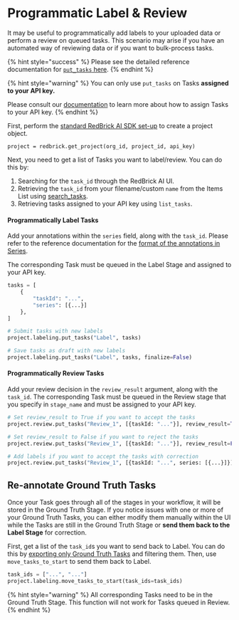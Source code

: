# Programmatic Label & Review

It may be useful to programmatically add labels to your uploaded data or perform a review on queued tasks. This scenario may arise if you have an automated way of reviewing data or if you want to bulk-process tasks.&#x20;

{% hint style="success" %}
Please see the detailed reference documentation for [`put_tasks` here](https://redbrick-sdk.readthedocs.io/en/stable/sdk.html#redbrick.labeling.Labeling.put\_tasks).
{% endhint %}

{% hint style="warning" %}
You can only use `put_tasks` on Tasks **assigned to your API key.**

Please consult our [documentation](https://docs.redbrickai.com/python-sdk/sdk-overview/assigning-and-querying-tasks#assign-tasks-to-the-current-user) to learn more about how to assign Tasks to your API key.
{% endhint %}

First, perform the [standard RedBrick AI SDK set-up](./#initializing-the-redbrick-sdk-in-python) to create a project object.

```
project = redbrick.get_project(org_id, project_id, api_key)
```

Next, you need to get a list of Tasks you want to label/review. You can do this by:&#x20;

1. Searching for the `task_id` through the RedBrick AI UI.
2. Retrieving the `task_id` from your filename/custom `name` from the Items List using [search\_tasks](exporting-tasks.md#query-tasks-in-your-project).
3. Retrieving tasks assigned to your API key using `list_tasks`.

#### Programmatically Label Tasks

Add your annotations within the `series` field, along with the `task_id`. Please refer to the reference documentation for the [format of the annotations in Series](../reference/export-annotation-format.md).

&#x20;The corresponding Task must be queued in the Label Stage and assigned to your API key.&#x20;

```python
tasks = [
    {
        "taskId": "...",
        "series": [{...}]
    },
]

# Submit tasks with new labels
project.labeling.put_tasks("Label", tasks)

# Save tasks as draft with new labels
project.labeling.put_tasks("Label", tasks, finalize=False)
```

#### Programmatically Review Tasks

Add your review decision in the `review_result` argument, along with the `task_id`. The corresponding Task must be queued in the Review stage that you specify in `stage_name` and must be assigned to your API key.

```python
# Set review_result to True if you want to accept the tasks
project.review.put_tasks("Review_1", [{taskId: "..."}], review_result=True)

# Set review_result to False if you want to reject the tasks
project.review.put_tasks("Review_1", [{taskId: "..."}], review_result=False)

# Add labels if you want to accept the tasks with correction
project.review.put_tasks("Review_1", [{taskId: "...", series: [{...}]}])
```

## Re-annotate Ground Truth Tasks

Once your Task goes through all of the stages in your workflow, it will be stored in the Ground Truth Stage. If you notice issues with one or more of your Ground Truth Tasks, you can either modify them manually within the UI while the Tasks are still in the Ground Truth Stage or **send them back to the Label Stage** for correction.

First, get a list of the `task_id`s you want to send back to Label. You can do this by [exporting only Ground Truth Tasks](exporting-tasks.md#export-only-ground-truth) and filtering them. Then, use `move_tasks_to_start` to send them back to Label.

```python
task_ids = ["...", "..."]
project.labeling.move_tasks_to_start(task_ids=task_ids)
```

{% hint style="warning" %}
All corresponding Tasks need to be in the Ground Truth Stage. This function will not work for Tasks queued in Review.&#x20;
{% endhint %}
